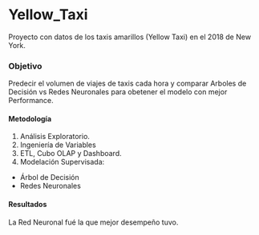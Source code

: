 # Yellow_Taxi
Proyecto con datos de los taxis amarillos (Yellow Taxi) en el 2018 de New York.

### Objetivo
Predecir el volumen de viajes de taxis cada hora y comparar Arboles de Decisión vs Redes Neuronales para obetener el modelo con mejor Performance.

#### Metodología
1. Análisis Exploratorio.
2. Ingeniería de Variables
3. ETL, Cubo OLAP y Dashboard.
4. Modelación Supervisada:
  - Árbol de Decisión 
  - Redes Neuronales

#### Resultados
La Red Neuronal fué la que mejor desempeño tuvo.
